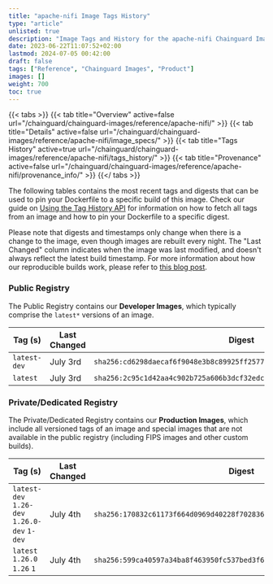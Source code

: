 ```yaml
---
title: "apache-nifi Image Tags History"
type: "article"
unlisted: true
description: "Image Tags and History for the apache-nifi Chainguard Image"
date: 2023-06-22T11:07:52+02:00
lastmod: 2024-07-05 00:42:00
draft: false
tags: ["Reference", "Chainguard Images", "Product"]
images: []
weight: 700
toc: true
---
```


{{< tabs >}}
{{< tab title="Overview" active=false url="/chainguard/chainguard-images/reference/apache-nifi/" >}}
{{< tab title="Details" active=false url="/chainguard/chainguard-images/reference/apache-nifi/image_specs/" >}}
{{< tab title="Tags History" active=true url="/chainguard/chainguard-images/reference/apache-nifi/tags_history/" >}}
{{< tab title="Provenance" active=false url="/chainguard/chainguard-images/reference/apache-nifi/provenance_info/" >}}
{{</ tabs >}}

The following tables contains the most recent tags and digests that can be used to pin your Dockerfile to a specific build of this image. Check our guide on [Using the Tag History API](/chainguard/chainguard-images/using-the-tag-history-api/) for information on how to fetch all tags from an image and how to pin your Dockerfile to a specific digest.

Please note that digests and timestamps only change when there is a change to the image, even though images are rebuilt every night. The "Last Changed" column indicates when the image was last modified, and doesn't always reflect the latest build timestamp. For more information about how our reproducible builds work, please refer to [this blog post](https://www.chainguard.dev/unchained/reproducing-chainguards-reproducible-image-builds).

### Public Registry
The Public Registry contains our **Developer Images**, which typically comprise the `latest*` versions of an image.

| Tag (s)       | Last Changed | Digest                                                                    |
|---------------|--------------|---------------------------------------------------------------------------|
|  `latest-dev` | July 3rd     | `sha256:cd6298daecaf6f9048e3b8c89925ff25773d3ae510573f41b1502f5215bff66e` |
|  `latest`     | July 3rd     | `sha256:2c95c1d42aa4c902b725a606b3dcf32edc3ae74561bf2011dd77b85c8ace09ec` |


### Private/Dedicated Registry
The Private/Dedicated Registry contains our **Production Images**, which include all versioned tags of an image and special images that are not available in the public registry (including FIPS images and other custom builds).

| Tag (s)                                       | Last Changed | Digest                                                                    |
|-----------------------------------------------|--------------|---------------------------------------------------------------------------|
|  `latest-dev` `1.26-dev` `1.26.0-dev` `1-dev` | July 4th     | `sha256:170832c61173f664d0969d40228f702836256e7956d652ee973ca6598fe9ece4` |
|  `latest` `1.26.0` `1.26` `1`                 | July 4th     | `sha256:599ca40597a34ba8f463950fc537bed3f65a186f41c1b06bb01fc0745f7173be` |


